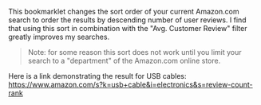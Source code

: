 This bookmarklet changes the sort order of your current Amazon.com search to order the results by descending number of user reviews. I find that using this sort in combination with the "Avg. Customer Review" filter greatly improves my searches.

> Note: for some reason this sort does not work until you limit your search to a "department" of the Amazon.com online store. 

Here is a link demonstrating the result for USB cables: https://www.amazon.com/s?k=usb+cable&i=electronics&s=review-count-rank
